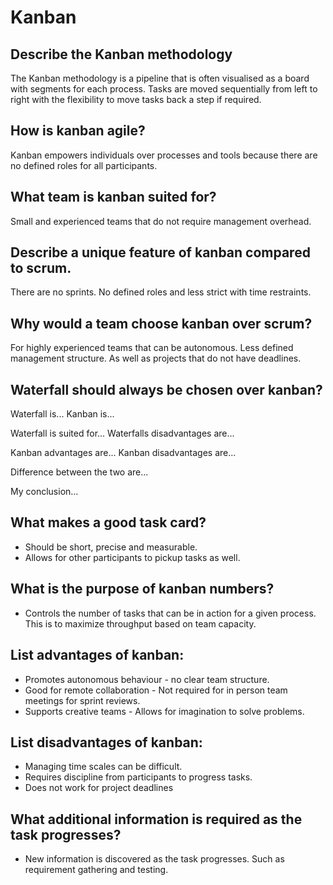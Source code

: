 # Kanban

## Describe the Kanban methodology
The Kanban methodology is a pipeline that is often visualised as a board
with segments for each process. Tasks are moved sequentially from left
to right with the flexibility to move tasks back a step if required.

## How is kanban agile?
Kanban empowers individuals over processes and tools because there are
no defined roles for all participants.

## What team is kanban suited for?
Small and experienced teams that do not require management overhead.

## Describe a unique feature of kanban compared to scrum.
There are no sprints. No defined roles and less strict with time
restraints.

## Why would a team choose kanban over scrum?
For highly experienced teams that can be autonomous. Less defined
management structure. As well as projects that do not have deadlines.

## Waterfall should always be chosen over kanban?
Waterfall is...
Kanban is...

Waterfall is suited for...
Waterfalls disadvantages are...

Kanban advantages are...
Kanban disadvantages are...

Difference between the two are...

My conclusion...

## What makes a good task card?
* Should be short, precise and measurable.
* Allows for other participants to pickup tasks as well.

## What is the purpose of kanban numbers?
* Controls the number of tasks that can be in action for a given
  process. This is to maximize throughput based on team capacity.

## List advantages of kanban:
* Promotes autonomous behaviour - no clear team structure.
* Good for remote collaboration - Not required for in person team
  meetings for sprint reviews.
* Supports creative teams - Allows for imagination to solve problems.

## List disadvantages of kanban:
* Managing time scales can be difficult.
* Requires discipline from participants to progress tasks.
* Does not work for project deadlines

## What additional information is required as the task progresses?
* New information is discovered as the task progresses. Such as
  requirement gathering and testing.
